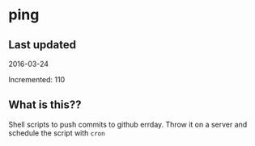 # ping

## Last updated
2016-03-24

Incremented: 110

## What is this?? 
Shell scripts to push commits to github errday. Throw it on a server and schedule the script with `cron`
